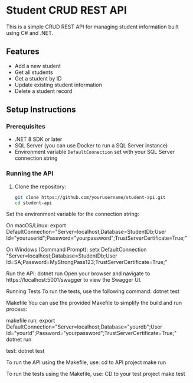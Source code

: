 # Student CRUD REST API

This is a simple CRUD REST API for managing student information built using C# and .NET.

## Features

- Add a new student
- Get all students
- Get a student by ID
- Update existing student information
- Delete a student record

## Setup Instructions

### Prerequisites

- .NET 8 SDK or later
- SQL Server (you can use Docker to run a SQL Server instance)
- Environment variable `DefaultConnection` set with your SQL Server connection string

### Running the API

1. Clone the repository:

   ```bash
   git clone https://github.com/yourusername/student-api.git
   cd student-api
Set the environment variable for the connection string:

On macOS/Linux:
export DefaultConnection="Server=localhost;Database=StudentDb;User Id="youruserid";Password="yourpassword";TrustServerCertificate=True;"

On Windows (Command Prompt):
setx DefaultConnection "Server=localhost;Database=StudentDb;User Id=SA;Password=MyStrongPass123;TrustServerCertificate=True;"

Run the API:
dotnet run
Open your browser and navigate to https://localhost:5001/swagger to view the Swagger UI.

Running Tests
To run the tests, use the following command:
dotnet test

Makefile
You can use the provided Makefile to simplify the build and run process:

makefile
run:
    export DefaultConnection="Server=localhost;Database="yourdb";User Id="yourId";Password="yourpassword";TrustServerCertificate=True;"
    dotnet run

test:
    dotnet test

To run the API using the Makefile, use:
cd to API project
make run

To run the tests using the Makefile, use:
CD to your test project
make test

